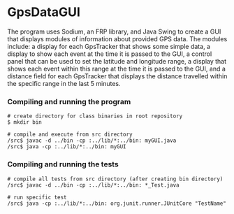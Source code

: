 # GpsDataGUI
The program uses Sodium, an FRP library, and Java Swing to create a GUI that displays modules of information about provided GPS data. The modules include: a display for each GpsTracker that shows some simple data, a display to show each event at the time it is passed to the GUI, a control panel that can be used to set the latitude and longitude range, a display that shows each event within this range at the time it is passed to the GUI, and a distance field for each GpsTracker that displays the distance travelled within the specific range in the last 5 minutes.

### Compiling and running the program
```shell
# create directory for class binaries in root repository
$ mkdir bin

# compile and execute from src directory
/src$ javac -d ../bin -cp :../lib/*:../bin: myGUI.java
/src$ java -cp :../lib/*:../bin: myGUI
```

### Compiling and running the tests
```shell
# compile all tests from src directory (after creating bin directory)
/src$ javac -d ../bin -cp :../lib/*:../bin: *_Test.java

# run specific test
/src$ java -cp :../lib/*:../bin: org.junit.runner.JUnitCore "TestName"
```
